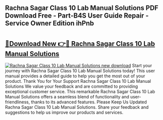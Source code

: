 ## Rachna Sagar Class 10 Lab Manual Solutions PDF Download Free - Part-B4S User Guide Repair - Service Owner Edition ihPnb

# <h2><a href="http://bc85547.oget.top/?id=Rachna+Sagar+Class+10+Lab+Manual+Solutions">🔗Download New 👉🔴 Rachna Sagar Class 10 Lab Manual Solutions</a></h2>

[![Rachna Sagar Class 10 Lab Manual Solutions new download](https://i.imgur.com/5g1atiW.png)](http://bc85547.oget.top/?id=Rachna+Sagar+Class+10+Lab+Manual+Solutions)
Start your journey with Rachna Sagar Class 10 Lab Manual Solutions today! This user manual provides a detailed guide to help you get the most out of your product. Thank You for Your Support Rachna Sagar Class 10 Lab Manual Solutions We value your feedback and are committed to providing exceptional customer service. This remarkable Rachna Sagar Class 10 Lab Manual Solutions offers a seamless blend of functionality and user-friendliness, thanks to its advanced features. Please Keep Us Updated Rachna Sagar Class 10 Lab Manual Solutions. Share your feedback and suggestions to help us improve our products and services.
